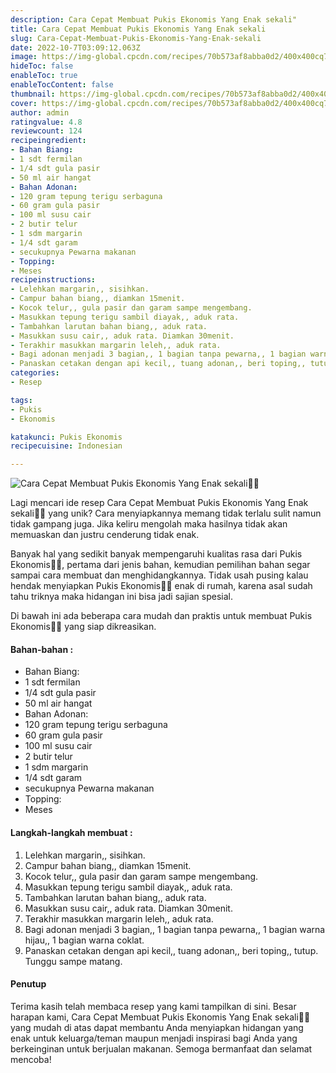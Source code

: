 ```yaml
---
description: Cara Cepat Membuat Pukis Ekonomis Yang Enak sekali"
title: Cara Cepat Membuat Pukis Ekonomis Yang Enak sekali
slug: Cara-Cepat-Membuat-Pukis-Ekonomis-Yang-Enak-sekali
date: 2022-10-7T03:09:12.063Z
image: https://img-global.cpcdn.com/recipes/70b573af8abba0d2/400x400cq70/photo.jpg
hideToc: false
enableToc: true
enableTocContent: false
thumbnail: https://img-global.cpcdn.com/recipes/70b573af8abba0d2/400x400cq70/photo.jpg
cover: https://img-global.cpcdn.com/recipes/70b573af8abba0d2/400x400cq70/photo.jpg
author: admin
ratingvalue: 4.8
reviewcount: 124
recipeingredient:
- Bahan Biang:
- 1 sdt fermilan
- 1/4 sdt gula pasir
- 50 ml air hangat
- Bahan Adonan:
- 120 gram tepung terigu serbaguna
- 60 gram gula pasir
- 100 ml susu cair
- 2 butir telur
- 1 sdm margarin
- 1/4 sdt garam
- secukupnya Pewarna makanan
- Topping:
- Meses
recipeinstructions:
- Lelehkan margarin,, sisihkan.
- Campur bahan biang,, diamkan 15menit.
- Kocok telur,, gula pasir dan garam sampe mengembang.
- Masukkan tepung terigu sambil diayak,, aduk rata.
- Tambahkan larutan bahan biang,, aduk rata.
- Masukkan susu cair,, aduk rata. Diamkan 30menit.
- Terakhir masukkan margarin leleh,, aduk rata.
- Bagi adonan menjadi 3 bagian,, 1 bagian tanpa pewarna,, 1 bagian warna hijau,, 1 bagian warna coklat.
- Panaskan cetakan dengan api kecil,, tuang adonan,, beri toping,, tutup. Tunggu sampe matang.
categories:
- Resep

tags:
- Pukis
- Ekonomis

katakunci: Pukis Ekonomis
recipecuisine: Indonesian

---
```


![Cara Cepat Membuat Pukis Ekonomis Yang Enak sekali👩‍🍳](https://img-global.cpcdn.com/recipes/70b573af8abba0d2/400x400cq70/photo.jpg)

Lagi mencari ide resep Cara Cepat Membuat Pukis Ekonomis Yang Enak sekali👩‍🍳 yang unik? Cara menyiapkannya memang tidak terlalu sulit namun tidak gampang juga. Jika keliru mengolah maka hasilnya tidak akan memuaskan dan justru cenderung tidak enak.

Banyak hal yang sedikit banyak mempengaruhi kualitas rasa dari Pukis Ekonomis👩‍🍳, pertama dari jenis bahan, kemudian pemilihan bahan segar sampai cara membuat dan menghidangkannya. Tidak usah pusing kalau hendak menyiapkan Pukis Ekonomis👩‍🍳 enak di rumah, karena asal sudah tahu triknya maka hidangan ini bisa jadi sajian spesial.

Di bawah ini ada beberapa cara mudah dan praktis untuk membuat Pukis Ekonomis👩‍🍳 yang siap dikreasikan.

<!--inarticleads1-->

#### Bahan-bahan :

- Bahan Biang:
- 1 sdt fermilan
- 1/4 sdt gula pasir
- 50 ml air hangat
- Bahan Adonan:
- 120 gram tepung terigu serbaguna
- 60 gram gula pasir
- 100 ml susu cair
- 2 butir telur
- 1 sdm margarin
- 1/4 sdt garam
- secukupnya Pewarna makanan
- Topping:
- Meses

<!--inarticleads2-->

#### Langkah-langkah membuat :

1. Lelehkan margarin,, sisihkan.
1. Campur bahan biang,, diamkan 15menit.
1. Kocok telur,, gula pasir dan garam sampe mengembang.
1. Masukkan tepung terigu sambil diayak,, aduk rata.
1. Tambahkan larutan bahan biang,, aduk rata.
1. Masukkan susu cair,, aduk rata. Diamkan 30menit.
1. Terakhir masukkan margarin leleh,, aduk rata.
1. Bagi adonan menjadi 3 bagian,, 1 bagian tanpa pewarna,, 1 bagian warna hijau,, 1 bagian warna coklat.
1. Panaskan cetakan dengan api kecil,, tuang adonan,, beri toping,, tutup. Tunggu sampe matang.

#### Penutup

Terima kasih telah membaca resep yang kami tampilkan di sini. Besar harapan kami, Cara Cepat Membuat Pukis Ekonomis Yang Enak sekali👩‍🍳 yang mudah di atas dapat membantu Anda menyiapkan hidangan yang enak untuk keluarga/teman maupun menjadi inspirasi bagi Anda yang berkeinginan untuk berjualan makanan. Semoga bermanfaat dan selamat mencoba!